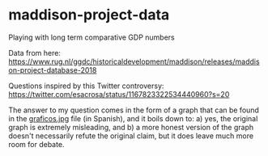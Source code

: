 # maddison-project-data
Playing with long term comparative GDP numbers

Data from here: https://www.rug.nl/ggdc/historicaldevelopment/maddison/releases/maddison-project-database-2018

Questions inspired by this Twitter controversy: https://twitter.com/esacrosa/status/1167823322534440960?s=20

The answer to my question comes in the form of a graph that can be found in the [graficos.jpg](graficos.jpg) file (in Spanish), and it boils down to: a) yes, the original graph is extremely misleading, and b) a more honest version of the graph doesn't necessarily refute the original claim, but it does leave much more room for debate.
